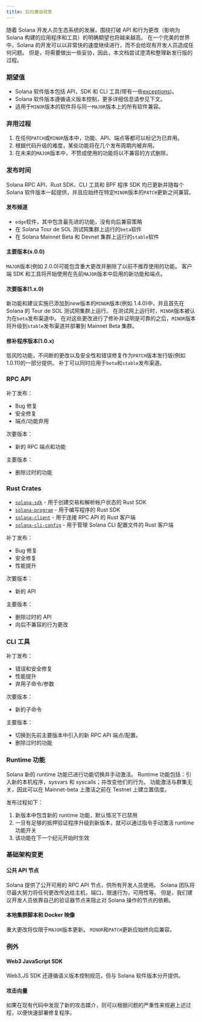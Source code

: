 ```yaml
---
title: 后向兼容政策
---
```


随着 Solana 开发人员生态系统的发展，围绕打破 API 和行为更改（影响为 Solana 构建的应用程序和工具）的明确期望也将越来越高。 在一个完美的世界中，Solana 的开发可以以非常快的速度继续进行，而不会给现有开发人员造成任何问题。 但是，将需要做出一些妥协，因此，本文档尝试澄清和整理新发行版的过程。

### 期望值

- Solana 软件版本包括 API，SDK 和 CLI 工具(带有一些[exceptions](#exceptions))。
- Solana 软件版本遵循语义版本控制，更多详细信息请参见下文。
- 适用于`MINOR`版本的软件将与同一`MAJOR`版本上的所有软件兼容。

### 弃用过程

1. 在任何`PATCH`或`MINOR`版本中，功能、API、端点等都可以标记为已弃用。
2. 根据代码升级的难度，某些功能将在几个发布周期内被弃用。
3. 在未来的`MAJOR`版本中，不赞成使用的功能将以不兼容的方式删除。

### 发布时间

Solana RPC API、Rust SDK、CLI 工具和 BPF 程序 SDK 均已更新并随每个 Solana 软件版本一起提供，并且应始终在特定`MINOR`版本的`PATCH`更新之间兼容。

#### 发布频道

- `edge`软件，其中包含最先进的功能，没有向后兼容策略
- 在 Solana Tour de SOL 测试网集群上运行的`beta`软件
- 在 Solana Mainnet Beta 和 Devnet 集群上运行的`stable`软件

#### 主要版本(x.0.0)

`MAJOR`版本(例如 2.0.0)可能包含重大更改并删除了以前不推荐使用的功能。 客户端 SDK 和工具将开始使用在先前`MAJOR`版本中启用的新功能和端点。

#### 次要版本(1.x.0)

新功能和建议实施已添加到*new*版本的`MINOR`版本(例如 1.4.0)中，并且首先在 Solana 的 Tour de SOL 测试网集群上运行。 在测试网上运行时，`MINOR`版本被认为在`beta`发布渠道中。 在对这些更改进行了修补并证明是可靠的之后，`MINOR`版本将升级到`stable`发布渠道并部署到 Mainnet Beta 集群。

#### 修补程序版本(1.0.x)

低风险功能，不间断的更改以及安全性和错误修复作为`PATCH`版本发行版(例如 1.0.11)的一部分提供。 补丁可以同时应用于`beta`和`stable`发布渠道。

### RPC API

补丁发布：

- Bug 修复
- 安全修复
- 端点/功能弃用

次要版本：

- 新的 RPC 端点和功能

主要版本：

- 删除过时的功能

### Rust Crates

- [`solana-sdk`](https://docs.rs/solana-sdk/) - 用于创建交易和解析帐户状态的 Rust SDK
- [`solana-program`](https://docs.rs/solana-program/) - 用于编写程序的 Rust SDK
- [`solana-client`](https://docs.rs/solana-client/) - 用于连接 RPC API 的 Rust 客户端
- [`solana-cli-config`](https://docs.rs/solana-cli-config/) - 用于管理 Solana CLI 配置文件的 Rust 客户端

补丁发布：

- Bug 修复
- 安全修复
- 性能提升

次要版本：

- 新的 API

主要版本：

- 删除过时的 API
- 向后不兼容的行为更改

### CLI 工具

补丁发布：

- 错误和安全修复
- 性能提升
- 弃用子命令/参数

次要版本：

- 新的子命令

主要版本：

- 切换到先前主要版本中引入的新 RPC API 端点/配置。
- 删除过时的功能

### Runtime 功能

Solana 新的 runtime 功能已进行功能切换并手动激活。 Runtime 功能包括：引入新的本机程序，sysvars 和 syscalls；并改变他们的行为。 功能激活与群集无关，因此可以在 Mainnet-beta 上激活之前在 Testnet 上建立置信度。

发布过程如下：

1. 新版本中包含新的 runtime 功能，默认情况下已禁用
2. 一旦有足够的抵押验证程序升级到新版本，就可以通过指令手动激活 runtime 功能开关
3. 该功能在下一个纪元开始时生效

### 基础架构变更

#### 公共 API 节点

Solana 提供了公开可用的 RPC API 节点，供所有开发人员使用。 Solana 团队将尽最大努力将任何更改传达给主机，端口，限速行为，可用性等。 但是，我们建议开发人员依靠自己的验证器节点来阻止对 Solana 操作的节点的依赖。

#### 本地集群脚本和 Docker 映像

重大更改将仅限于`MAJOR`版本更新。 `MINOR`和`PATCH`更新应始终向后兼容。

### 例外

#### Web3 JavaScript SDK

Web3.JS SDK 还遵循语义版本控制规范，但与 Solana 软件版本分开提供。

#### 攻击向量

如果在现有代码中发现了新的攻击媒介，则可以根据问题的严重性来规避上述过程，以便快速部署修复程序。
